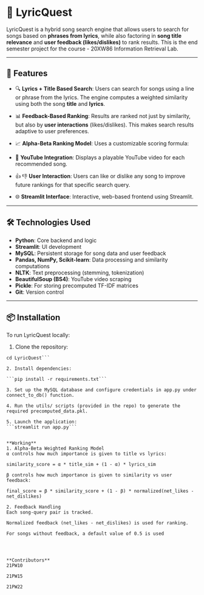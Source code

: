 # 🎵 LyricQuest

LyricQuest is a hybrid song search engine that allows users to search for songs based on **phrases from lyrics**, while also factoring in **song title relevance** and **user feedback (likes/dislikes)** to rank results. This is the end semester project for the course - 20XW86 Information Retrieval Lab.

---

## 🚀 Features

- 🔍 **Lyrics + Title Based Search**: Users can search for songs using a line or phrase from the lyrics. The engine computes a weighted similarity using both the song **title** and **lyrics**.
- 📊 **Feedback-Based Ranking**: Results are ranked not just by similarity, but also by **user interactions** (likes/dislikes). This makes search results adaptive to user preferences.
- 📈 **Alpha-Beta Ranking Model**: Uses a customizable scoring formula:

- 🎥 **YouTube Integration**: Displays a playable YouTube video for each recommended song.
- 👍 👎 **User Interaction**: Users can like or dislike any song to improve future rankings for that specific search query.
- 🌐 **Streamlit Interface**: Interactive, web-based frontend using Streamlit.

---

## 🛠️ Technologies Used

- **Python**: Core backend and logic
- **Streamlit**: UI development
- **MySQL**: Persistent storage for song data and user feedback
- **Pandas, NumPy, Scikit-learn**: Data processing and similarity computations
- **NLTK**: Text preprocessing (stemming, tokenization)
- **BeautifulSoup (BS4)**: YouTube video scraping
- **Pickle**: For storing precomputed TF-IDF matrices
- **Git**: Version control

---

## 📦 Installation

To run LyricQuest locally:

1. Clone the repository:


```git clone https://github.com/kanxshkk/LyricQuest.git
cd LyricQuest```

2. Install dependencies:

```pip install -r requirements.txt```

3. Set up the MySQL database and configure credentials in app.py under connect_to_db() function.

4. Run the utils/ scripts (provided in the repo) to generate the required precomputed_data.pkl.

5. Launch the application:
```streamlit run app.py```


**Working**
1. Alpha-Beta Weighted Ranking Model
α controls how much importance is given to title vs lyrics:

similarity_score = α * title_sim + (1 - α) * lyrics_sim

β controls how much importance is given to similarity vs user feedback:

final_score = β * similarity_score + (1 - β) * normalized(net_likes - net_dislikes)

2. Feedback Handling
Each song-query pair is tracked.

Normalized feedback (net_likes - net_dislikes) is used for ranking.

For songs without feedback, a default value of 0.5 is used




**Contributors**
21PW10

21PW15

21PW22